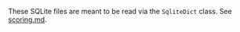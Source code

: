 These SQLite files are meant to be read via the `SqliteDict` class. See [scoring.md](../scoring.md).
